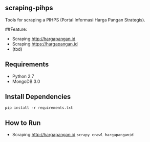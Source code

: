 ## scraping-pihps
Tools for scraping a PIHPS (Portal Informasi Harga Pangan Strategis).

##Feature:
* Scraping http://hargapangan.id
* Scraping https://hargapangan.id
* (tbd)

## Requirements
* Python 2.7
* MongoDB 3.0

## Install Dependencies
```pip install -r requirements.txt```

## How to Run
* Scraping http://hargapangan.id 
```scrapy crawl hargapanganid```
